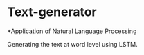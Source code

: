 # Text-generator

*Application of Natural Language Processing

Generating the text at word level using LSTM.
